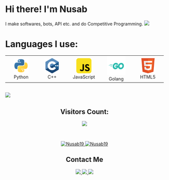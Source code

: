<h1>Hi there! I'm Nusab</h1> I make softwares, bots, API etc. and do Competitive Programming. <img
    src="https://user-images.githubusercontent.com/73097560/115834477-dbab4500-a447-11eb-908a-139a6edaec5c.gif" />
<h1>Languages I use:</h1>
<div align="center">
    <table>
        <tr>
            <td align="center" width="96">
                <img src="https://raw.githubusercontent.com/Nusab19/Nusab19/main/images/python.svg" width="48"
                    height="48" alt="Python" />
                <br /> Python
            </td>
            <td align="center" width="96">
                <img src="https://raw.githubusercontent.com/Nusab19/Nusab19/main/images/cpp.svg" width="48" height="48"
                    alt="C++" />
                <br /> C++
            </td>
            <td align="center" width="96">
                <img src="https://raw.githubusercontent.com/Nusab19/Nusab19/main/images/javascript.svg" width="48"
                    height="48" alt="JavaScript" />
                <br /> JavaScript
            </td>
            <td align="center" width="96">
                <img src="https://raw.githubusercontent.com/Nusab19/Nusab19/main/images/golang.svg" width="60"
                    height="60" alt="Golang" />
                <br /> Golang
            </td>
            <td align="center" width="96">
                <img src="https://raw.githubusercontent.com/Nusab19/Nusab19/main/images/html.svg" width="48" height="48"
                    alt="HTML5" />
                <br /> HTML5
            </td>
        </tr>
    </table>
</div>
<br />
<img src="https://user-images.githubusercontent.com/73097560/115834477-dbab4500-a447-11eb-908a-139a6edaec5c.gif" />
<h2 align="center">Visitors Count:</h2>
<p align="center">
    <img height="50" src="https://profile-counter.glitch.me/Nusab19/count.svg" />
</p>
<br />
<p align="center">
    <a href="https://github.com/Nusab19">
        <img height="191px"
            src="https://github-readme-stats.vercel.app/api/top-langs?username=Nusab19&show_icons=true&locale=en&layout=compact"
            alt="Nusab19" />
        <img height="191px" src="https://github-readme-stats.vercel.app/api?username=Nusab19&show_icons=true&locale=en"
            alt="Nusab19" />
    </a>
</p>
<h2 align="center">Contact Me</h2>
<div align="center">
    <a href="https://t.me/Nusab19" target="_blank">
        <img height="23px"
            src="https://img.shields.io/badge/-Nusab19-00a5c9?style=flat&logo=Telegram&logoColor=white" />
    </a>
    <a href="https://www.linkedin.com/in/nusabtaha" target="_blank">
        <img height="23px"
            src="https://img.shields.io/badge/-Nusab Taha-blue?style=flat&logo=Linkedin&logoColor=white" />
    </a>
    <a href="mailto:nusabtaha33@gmail.com">
        <img height="23px" src="https://img.shields.io/badge/-Nusab-d14836?style=flat&logo=Gmail&logoColor=white" />
    </a>
</div>
